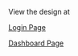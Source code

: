 View the design at

[Login Page](https://dashboard-design-ashy.vercel.app/)

[Dashboard Page](https://dashboard-design-ashy.vercel.app/dashboard)

